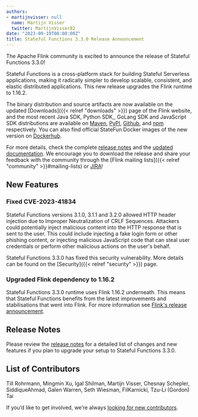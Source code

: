 ```yaml
---
authors:
- martijnvisser: null
  name: Martijn Visser
  twitter: MartijnVisser82
date: "2023-09-19T08:00:00Z"
title: Stateful Functions 3.3.0 Release Announcement
---
```


The Apache Flink community is excited to announce the release of Stateful Functions 3.3.0! 

Stateful Functions is a cross-platform stack for building Stateful Serverless applications, making it radically simpler to develop scalable, consistent, and elastic distributed applications.
This new release upgrades the Flink runtime to 1.16.2.

The binary distribution and source artifacts are now available on the updated [Downloads]({{< relref "downloads" >}})
page of the Flink website, and the most recent Java SDK, Python SDK,, GoLang SDK and JavaScript SDK distributions are available on [Maven](https://search.maven.org/artifact/org.apache.flink/statefun-sdk-java/3.3.0/jar), [PyPI](https://pypi.org/project/apache-flink-statefun/), [Github](https://github.com/apache/flink-statefun/tree/statefun-sdk-go/v3.3.0), and [npm](https://www.npmjs.com/package/apache-flink-statefun) respectively.
You can also find official StateFun Docker images of the new version on [Dockerhub](https://hub.docker.com/r/apache/flink-statefun).

For more details, check the complete [release notes](https://issues.apache.org/jira/secure/ReleaseNote.jspa?projectId=12315522&version=12351276)
and the [updated documentation](https://nightlies.apache.org/flink/flink-statefun-docs-release-3.3/).
We encourage you to download the release and share your feedback with the community through the [Flink mailing lists]({{< relref "community" >}}#mailing-lists)
or [JIRA](https://issues.apache.org/jira/browse/FLINK)!

## New Features

### Fixed CVE-2023-41834 

Stateful Functions versions 3.1.0, 3.1.1 and 3.2.0 allowed HTTP header
injection due to Improper Neutralization of CRLF Sequences. Attackers could
potentially inject malicious content into the HTTP response that is
sent to the user. This could include injecting a fake login form or
other phishing content, or injecting malicious JavaScript code that
can steal user credentials or perform other malicious actions on the
user's behalf.

Stateful Functions 3.3.0 has fixed this security vulnerability. More details can be found on the 
[Security]({{< relref "security" >}}) page.

### Upgraded Flink dependency to 1.16.2

Stateful Functions 3.3.0 runtime uses Flink 1.16.2 underneath.
This means that Stateful Functions benefits from the latest improvements and stabilisations that went into Flink.
For more information see [Flink's release announcement](https://flink.apache.org/2023/05/25/apache-flink-1.16.2-release-announcement/).

## Release Notes

Please review the [release notes](https://issues.apache.org/jira/secure/ReleaseNote.jspa?projectId=12315522&version=12351276)
for a detailed list of changes and new features if you plan to upgrade your setup to Stateful Functions 3.3.0.

## List of Contributors

Till Rohrmann, Mingmin Xu, Igal Shilman, Martijn Visser, Chesnay Schepler, SiddiqueAhmad, Galen Warren, Seth Wiesman, FilKarnicki, Tzu-Li (Gordon) Tai

If you’d like to get involved, we’re always [looking for new contributors](https://github.com/apache/flink-statefun#contributing).
